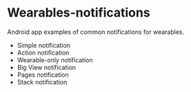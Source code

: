 # Wearables-notifications
Android app examples of common notifications for wearables.

- Simple notification
- Action notification
- Wearable-only notification
- Big View notification
- Pages notification
- Stack notification
